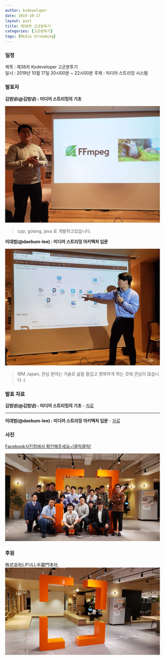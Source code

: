 ```yaml
---
author: kodeveloper
date: 2019-10-17
layout: post
title: 제36차 고군분투기
categories: [고군분투기]
tags: [Media Streaming]
---
```


### 일정

제목 : 제36차 Kodeveloper 고군분투기  
일시 : 2019년 10월 17일 20시00분 ~ 22시00분
주제 : 미디어 스트리밍 시스템

### 발표자

**김범녕(@김범녕) : 미디어 스트리밍의 기초**

![](/img/struggle/36/beomnyeong.jpg)
> cpp, golang, java 로 개발하고있습니다.


**이대범(@daebum-lee) : 미디어 스트리밍 아키텍처 입문**

![](/img/struggle/36/daebum-lee.jpg)
> IBM Japan, 관심 분야는 기술로 삶을 즐겁고 행복하게 하는 것에 관심이 많습니다 :)

### 발표 자료
**김범녕(@김범녕) : 미디어 스트리밍의 기초** - [자료](https://docs.google.com/presentation/d/1S5wWHhcHEthlUjTi0NuPUL-knoXxqwN5G8Kpp_Z3N90/edit#slide=id.p)

---

**이대범(@daebum-lee) : 미디어 스트리밍 아키텍처 입문** - [자료](https://www.slideshare.net/daebumlee/media-streaming-architecture-introduction)


### 사진

[Facebook사진첩에서 확인해주세요~!클릭클릭!](https://www.facebook.com/media/set/?set=oa.2454765421434855&type=3)

![](/img/struggle/36/members.jpg)

### 후원

株式会社LIFULL半蔵門本社
![](/img/struggle/36/company.jpg)
